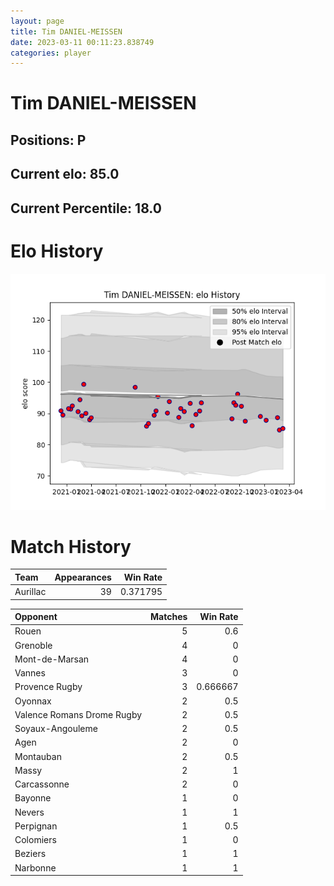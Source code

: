 ```yaml
---  
layout: page  
title: Tim DANIEL-MEISSEN  
date: 2023-03-11 00:11:23.838749  
categories: player  
---
```

# Tim DANIEL-MEISSEN

## Positions: P

## Current elo: 85.0

## Current Percentile: 18.0

# Elo History


![elo history](history_TimDANIEL-MEISSEN.png)
# Match History


| Team     |   Appearances |   Win Rate |
|:---------|--------------:|-----------:|
| Aurillac |            39 |   0.371795 |

| Opponent                   |   Matches |   Win Rate |
|:---------------------------|----------:|-----------:|
| Rouen                      |         5 |   0.6      |
| Grenoble                   |         4 |   0        |
| Mont-de-Marsan             |         4 |   0        |
| Vannes                     |         3 |   0        |
| Provence Rugby             |         3 |   0.666667 |
| Oyonnax                    |         2 |   0.5      |
| Valence Romans Drome Rugby |         2 |   0.5      |
| Soyaux-Angouleme           |         2 |   0.5      |
| Agen                       |         2 |   0        |
| Montauban                  |         2 |   0.5      |
| Massy                      |         2 |   1        |
| Carcassonne                |         2 |   0        |
| Bayonne                    |         1 |   0        |
| Nevers                     |         1 |   1        |
| Perpignan                  |         1 |   0.5      |
| Colomiers                  |         1 |   0        |
| Beziers                    |         1 |   1        |
| Narbonne                   |         1 |   1        |